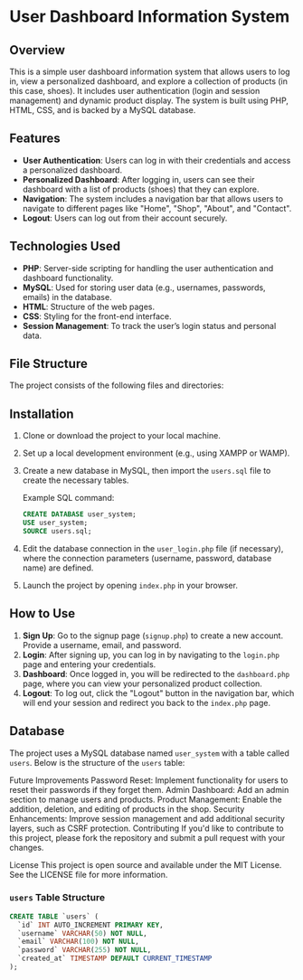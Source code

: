 # User Dashboard Information System

## Overview
This is a simple user dashboard information system that allows users to log in, view a personalized dashboard, and explore a collection of products (in this case, shoes). It includes user authentication (login and session management) and dynamic product display. The system is built using PHP, HTML, CSS, and is backed by a MySQL database.

## Features
- **User Authentication**: Users can log in with their credentials and access a personalized dashboard.
- **Personalized Dashboard**: After logging in, users can see their dashboard with a list of products (shoes) that they can explore.
- **Navigation**: The system includes a navigation bar that allows users to navigate to different pages like "Home", "Shop", "About", and "Contact".
- **Logout**: Users can log out from their account securely.

## Technologies Used
- **PHP**: Server-side scripting for handling the user authentication and dashboard functionality.
- **MySQL**: Used for storing user data (e.g., usernames, passwords, emails) in the database.
- **HTML**: Structure of the web pages.
- **CSS**: Styling for the front-end interface.
- **Session Management**: To track the user’s login status and personal data.

## File Structure
The project consists of the following files and directories:


## Installation

1. Clone or download the project to your local machine.
   
2. Set up a local development environment (e.g., using XAMPP or WAMP).

3. Create a new database in MySQL, then import the `users.sql` file to create the necessary tables.

    Example SQL command:
    ```sql
    CREATE DATABASE user_system;
    USE user_system;
    SOURCE users.sql;
    ```

4. Edit the database connection in the `user_login.php` file (if necessary), where the connection parameters (username, password, database name) are defined.

5. Launch the project by opening `index.php` in your browser.

## How to Use

1. **Sign Up**: Go to the signup page (`signup.php`) to create a new account. Provide a username, email, and password.
2. **Login**: After signing up, you can log in by navigating to the `login.php` page and entering your credentials.
3. **Dashboard**: Once logged in, you will be redirected to the `dashboard.php` page, where you can view your personalized product collection.
4. **Logout**: To log out, click the "Logout" button in the navigation bar, which will end your session and redirect you back to the `index.php` page.

## Database

The project uses a MySQL database named `user_system` with a table called `users`. Below is the structure of the `users` table:


Future Improvements
Password Reset: Implement functionality for users to reset their passwords if they forget them.
Admin Dashboard: Add an admin section to manage users and products.
Product Management: Enable the addition, deletion, and editing of products in the shop.
Security Enhancements: Improve session management and add additional security layers, such as CSRF protection.
Contributing
If you'd like to contribute to this project, please fork the repository and submit a pull request with your changes.

License
This project is open source and available under the MIT License. See the LICENSE file for more information.


### `users` Table Structure
```sql
CREATE TABLE `users` (
  `id` INT AUTO_INCREMENT PRIMARY KEY,
  `username` VARCHAR(50) NOT NULL,
  `email` VARCHAR(100) NOT NULL,
  `password` VARCHAR(255) NOT NULL,
  `created_at` TIMESTAMP DEFAULT CURRENT_TIMESTAMP
);

